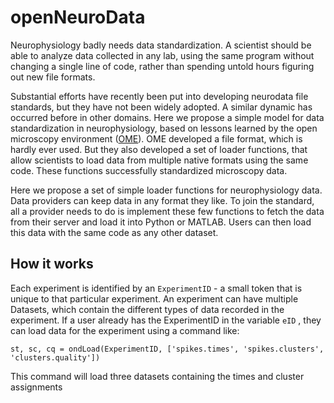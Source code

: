 # openNeuroData
Neurophysiology badly needs data standardization. A scientist should be able to analyze data collected in any lab, using the same program without changing a single line of code, rather than spending untold hours figuring out new file formats.

Substantial efforts have recently been put into developing neurodata file standards, but they have not been widely adopted. A similar dynamic has occurred before in other domains. Here we propose a simple model for data standardization in neurophysiology, based on lessons learned by the open microscopy environment ([OME](https://www.openmicroscopy.org/)). OME developed a file format, which is hardly ever used. But they also developed a set of loader functions, that allow scientists to load data from multiple native formats using the same code. These functions successfully standardized microscopy data.

Here we propose a set of simple loader functions for neurophysiology data. Data providers can keep data in any format they like. To join the standard, all a provider needs to do is implement these few functions to fetch the data from their server and load it into Python or MATLAB. Users can then load this data with the same code as any other dataset.

## How it works

Each experiment is identified by an `ExperimentID` - a small token that is unique to that particular experiment. An experiment can have  multiple Datasets, which contain the different types of data recorded in the experiment. If a user already has the ExperimentID in the variable `eID` , they can load data for the experiment using a command like:

```
st, sc, cq = ondLoad(ExperimentID, ['spikes.times', 'spikes.clusters', 'clusters.quality'])
```
This command will load three datasets containing the times and cluster assignments 
